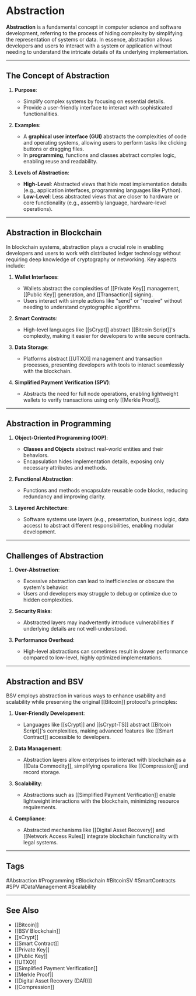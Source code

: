 # Abstraction

**Abstraction** is a fundamental concept in computer science and software development, referring to the process of hiding complexity by simplifying the representation of systems or data. In essence, abstraction allows developers and users to interact with a system or application without needing to understand the intricate details of its underlying implementation.

---

## The Concept of Abstraction

1. **Purpose**:
   - Simplify complex systems by focusing on essential details.
   - Provide a user-friendly interface to interact with sophisticated functionalities.

2. **Examples**:
   - A **graphical user interface (GUI)** abstracts the complexities of code and operating systems, allowing users to perform tasks like clicking buttons or dragging files.
   - In **programming**, functions and classes abstract complex logic, enabling reuse and readability.

3. **Levels of Abstraction**:
   - **High-Level**: Abstracted views that hide most implementation details (e.g., application interfaces, programming languages like Python).
   - **Low-Level**: Less abstracted views that are closer to hardware or core functionality (e.g., assembly language, hardware-level operations).

---

## Abstraction in Blockchain

In blockchain systems, abstraction plays a crucial role in enabling developers and users to work with distributed ledger technology without requiring deep knowledge of cryptography or networking. Key aspects include:

1. **Wallet Interfaces**:
   - Wallets abstract the complexities of [[Private Key]] management, [[Public Key]] generation, and [[Transaction]] signing.
   - Users interact with simple actions like "send" or "receive" without needing to understand cryptographic algorithms.

2. **Smart Contracts**:
   - High-level languages like [[sCrypt]] abstract [[Bitcoin Script]]'s complexity, making it easier for developers to write secure contracts.

3. **Data Storage**:
   - Platforms abstract [[UTXO]] management and transaction processes, presenting developers with tools to interact seamlessly with the blockchain.

4. **Simplified Payment Verification (SPV)**:
   - Abstracts the need for full node operations, enabling lightweight wallets to verify transactions using only [[Merkle Proof]].

---

## Abstraction in Programming

1. **Object-Oriented Programming (OOP)**:
   - **Classes and Objects** abstract real-world entities and their behaviors.
   - Encapsulation hides implementation details, exposing only necessary attributes and methods.

2. **Functional Abstraction**:
   - Functions and methods encapsulate reusable code blocks, reducing redundancy and improving clarity.

3. **Layered Architecture**:
   - Software systems use layers (e.g., presentation, business logic, data access) to abstract different responsibilities, enabling modular development.

---

## Challenges of Abstraction

1. **Over-Abstraction**:
   - Excessive abstraction can lead to inefficiencies or obscure the system's behavior.
   - Users and developers may struggle to debug or optimize due to hidden complexities.

2. **Security Risks**:
   - Abstracted layers may inadvertently introduce vulnerabilities if underlying details are not well-understood.

3. **Performance Overhead**:
   - High-level abstractions can sometimes result in slower performance compared to low-level, highly optimized implementations.

---

## Abstraction and BSV

BSV employs abstraction in various ways to enhance usability and scalability while preserving the original [[Bitcoin]] protocol's principles:

1. **User-Friendly Development**:
   - Languages like [[sCrypt]] and [[sCrypt-TS]] abstract [[Bitcoin Script]]'s complexities, making advanced features like [[Smart Contract]] accessible to developers.

2. **Data Management**:
   - Abstraction layers allow enterprises to interact with blockchain as a [[Data Commodity]], simplifying operations like [[Compression]] and record storage.

3. **Scalability**:
   - Abstractions such as [[Simplified Payment Verification]] enable lightweight interactions with the blockchain, minimizing resource requirements.

4. **Compliance**:
   - Abstracted mechanisms like [[Digital Asset Recovery]] and [[Network Access Rules]] integrate blockchain functionality with legal systems.

---

## Tags

#Abstraction #Programming #Blockchain #BitcoinSV #SmartContracts #SPV #DataManagement #Scalability

---

## See Also

- [[Bitcoin]]
- [[BSV Blockchain]]
- [[sCrypt]]
- [[Smart Contract]]
- [[Private Key]]
- [[Public Key]]
- [[UTXO]]
- [[Simplified Payment Verification]]
- [[Merkle Proof]]
- [[Digital Asset Recovery (DAR)]]
- [[Compression]]
